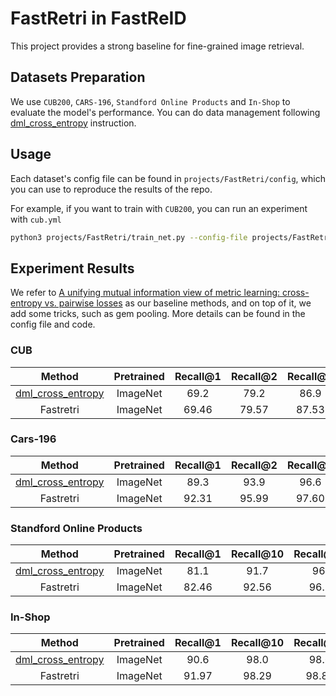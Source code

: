 # FastRetri in FastReID

This project provides a strong baseline for fine-grained image retrieval.

## Datasets Preparation

We use `CUB200`, `CARS-196`, `Standford Online Products` and `In-Shop` to evaluate the model's performance.
You can do data management following [dml_cross_entropy](https://github.com/jeromerony/dml_cross_entropy) instruction.

## Usage

Each dataset's config file can be found in `projects/FastRetri/config`, which you can use to reproduce the results of the repo.

For example, if you want to train with `CUB200`, you can run an experiment with `cub.yml`

```bash
python3 projects/FastRetri/train_net.py --config-file projects/FastRetri/config/cub.yml --num-gpus 4
```

## Experiment Results

We refer to [A unifying mutual information view of metric learning: cross-entropy vs. pairwise losses](arxiv.org/abs/2003.08983) as our baseline methods, and on top of it, we add some tricks, such as gem pooling.
More details can be found in the config file and code.

### CUB

| Method | Pretrained | Recall@1 | Recall@2 | Recall@4 | Recall@8 | Recall@16 | Recall@32 |
| :---: | :---: | :---: |:---: | :---: | :---: | :---: | :---: |
| [dml_cross_entropy](https://github.com/jeromerony/dml_cross_entropy) | ImageNet | 69.2 | 79.2 | 86.9 | 91.6 | 95.0 | 97.3 |
| Fastretri | ImageNet | 69.46 | 79.57 | 87.53 | 92.61 | 95.75 | 97.35 |

### Cars-196

| Method | Pretrained | Recall@1 | Recall@2 | Recall@4 | Recall@8 | Recall@16 | Recall@32 |
| :---: | :---: | :---: |:---: | :---: | :---: | :---: | :---: |
| [dml_cross_entropy](https://github.com/jeromerony/dml_cross_entropy) | ImageNet | 89.3 | 93.9 | 96.6 | 98.4 | 99.3 | 99.7 |
| Fastretri | ImageNet | 92.31 | 95.99 | 97.60 | 98.63 | 99.24 | 99.62 |

### Standford Online Products

| Method | Pretrained | Recall@1 | Recall@10 | Recall@100 | Recall@1000 |
| :---: | :---: | :---: |:---: | :---: | :---: |
| [dml_cross_entropy](https://github.com/jeromerony/dml_cross_entropy) | ImageNet | 81.1 | 91.7 | 96.3 | 98.8 |
| Fastretri | ImageNet | 82.46 | 92.56 | 96.78 | 98.95 |

### In-Shop

| Method | Pretrained | Recall@1 | Recall@10 | Recall@20 | Recall@30 | Recall@40 | Recall@50 |
| :---: | :---: | :---: |:---: | :---: | :---: | :---: | :---: |
| [dml_cross_entropy](https://github.comjeromerony/dml_cross_entropy) | ImageNet | 90.6 | 98.0 | 98.6 | 98.9 | 99.1 | 99.2 |
| Fastretri | ImageNet | 91.97 | 98.29 | 98.85 | 99.11 | 99.24 | 99.35 |

